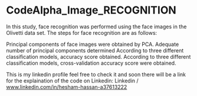 # CodeAlpha_Image_RECOGNITION
In this study, face recognition was performed using the face images in the Olivetti data set. The steps for face recognition are as follows:

Principal components of face images were obtained by PCA.
Adequate number of principal components determined
According to three different classification models, accuracy score obtained.
According to three different classification models, cross-validation accuracy score were obtained.


This is my linkedin profile feel free to check it and soon there will be a link for the explaination of the code on Linkedin:
Linkedin / www.linkedin.com/in/hesham-hassan-a37613222
